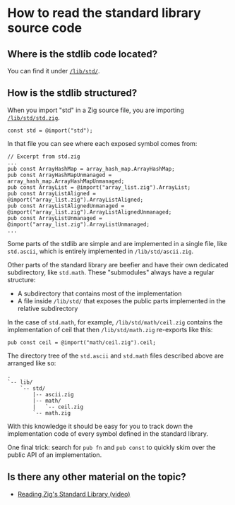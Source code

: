 # How to read the standard library source code

## Where is the stdlib code located?
You can find it under [`/lib/std/`](https://github.com/ziglang/zig/tree/master/lib/std).

## How is the stdlib structured?
When you import "std" in a Zig source file, you are importing [`/lib/std/std.zig`](https://github.com/ziglang/zig/tree/master/lib/std/std.zig).

```zig
const std = @import("std");
```

In that file you can see where each exposed symbol comes from:

```zig
// Excerpt from std.zig
...
pub const ArrayHashMap = array_hash_map.ArrayHashMap;
pub const ArrayHashMapUnmanaged = array_hash_map.ArrayHashMapUnmanaged;
pub const ArrayList = @import("array_list.zig").ArrayList;
pub const ArrayListAligned = @import("array_list.zig").ArrayListAligned;
pub const ArrayListAlignedUnmanaged = @import("array_list.zig").ArrayListAlignedUnmanaged;
pub const ArrayListUnmanaged = @import("array_list.zig").ArrayListUnmanaged;
...
```


Some parts of the stdlib are simple and are implemented in a single file, like `std.ascii`, which is entirely implemented in `/lib/std/ascii.zig`.

Other parts of the standard library are beefier and have their own dedicated subdirectory, like `std.math`. These "submodules" always have a regular structure: 
- A subdirectory that contains most of the implementation
- A file inside `/lib/std/` that exposes the public parts implemented in the relative subdirectory

In the case of `std.math`, for example, `/lib/std/math/ceil.zig` contains the implementation of ceil that then `/lib/std/math.zig` re-exports like this:

```zig
pub const ceil = @import("math/ceil.zig").ceil; 
```

The directory tree of the `std.ascii` and `std.math` files described above are arranged like so:

```
.
`-- lib/
    `-- std/
        |-- ascii.zig
        |-- math/
        |   `-- ceil.zig
        `-- math.zig
```

With this knowledge it should be easy for you to track down the implementation code of every symbol defined in the standard library.

One final trick: search for `pub fn` and `pub const` to quickly skim over the public API of an implementation.

## Is there any other material on the topic?
- [Reading Zig's Standard Library (video)](https://www.youtube.com/watch?v=NQgju_2mX-8)
